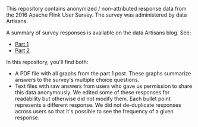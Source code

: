 This repository contains anonymized / non-attributed response data from the 2016 Apache Flink User Survey. The survey was administered by data Artisans.

A summary of survey responses is available on the data Artisans blog. See:
* [Part 1](http://data-artisans.com/flink-user-survey-2016-part-1/)
* [Part 2](http://data-artisans.com/flink-user-survey-2016-part-2/)

In this repository, you'll find both:
* A PDF file with all graphs from the part 1 post. These graphs summarize answers to the survey's multiple choice questions.
* Text files with raw answers from users who gave us permission to share this data anonymously. We edited some of these responses for readability but otherwise did not modify them. Each bullet point represents a different response. We did not de-duplicate responses across users so that it's possible to see the frequency of a given response.
